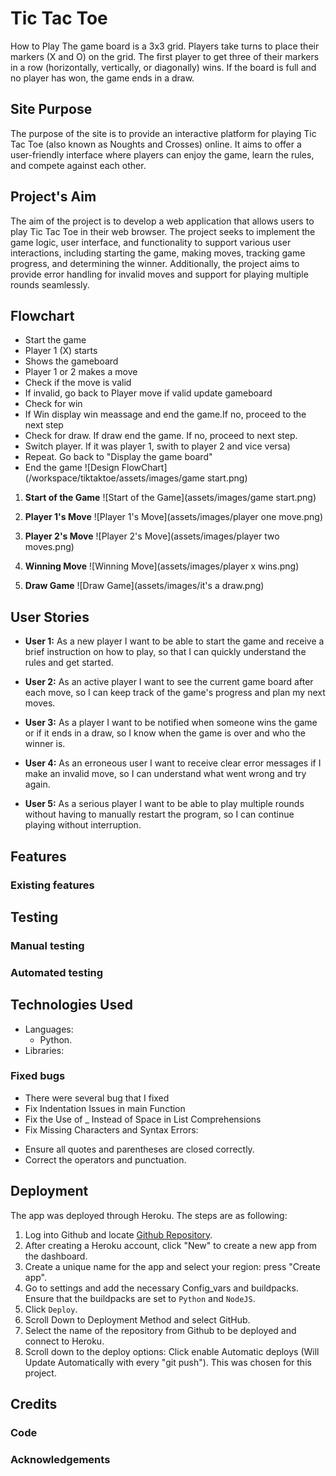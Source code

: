# Tic Tac Toe

How to Play
The game board is a 3x3 grid.
Players take turns to place their markers (X and O) on the grid.
The first player to get three of their markers in a row (horizontally, vertically, or diagonally) wins.
If the board is full and no player has won, the game ends in a draw.


## Site Purpose

The purpose of the site is to provide an interactive platform for playing Tic Tac Toe (also known as Noughts and Crosses) online. It aims to offer a user-friendly interface where players can enjoy the game, learn the rules, and compete against each other.

## Project's Aim

The aim of the project is to develop a web application that allows users to play Tic Tac Toe in their web browser. The project seeks to implement the game logic, user interface, and functionality to support various user interactions, including starting the game, making moves, tracking game progress, and determining the winner. Additionally, the project aims to provide error handling for invalid moves and support for playing multiple rounds seamlessly.


## Flowchart
* Start the game 
* Player 1 (X) starts
* Shows the gameboard
* Player 1 or 2 makes a move
* Check if the move is valid
* If invalid, go back to Player move if valid update gameboard
* Check for win 
* If Win display win meassage and end the game.If no, proceed to the next step
* Check for draw. If draw end the game. If no, proceed to next step. 
* Switch player. If it was player 1, swith to player 2 and vice versa)
* Repeat. Go back to "Display the game board" 
* End the game
![Design FlowChart](/workspace/tiktaktoe/assets/images/game start.png)

1. **Start of the Game**
   ![Start of the Game](assets/images/game start.png)

2. **Player 1's Move**
   ![Player 1's Move](assets/images/player one move.png)

3. **Player 2's Move**
   ![Player 2's Move](assets/images/player two moves.png)

4. **Winning Move**
   ![Winning Move](assets/images/player x wins.png)

5. **Draw Game**
   ![Draw Game](assets/images/it's a draw.png)

## User Stories

* **User 1:** As a new player I want to be able to start the game and receive a brief instruction on how to play, so that I can quickly understand the rules and get started.

* **User 2:** As an active player I want to see the current game board after each move, so I can keep track of the game's progress and plan my next moves.

* **User 3:** As a player I want to be notified when someone wins the game or if it ends in a draw, so I know when the game is over and who the winner is.

* **User 4:** As an erroneous user I want to receive clear error messages if I make an invalid move, so I can understand what went wrong and try again.

* **User 5:** As a serious player I want to be able to play multiple rounds without having to manually restart the program, so I can continue playing without interruption.




## Features
### Existing features

## Testing
### Manual testing

### Automated testing

## Technologies Used
* Languages: 
    * Python.
* Libraries:
    
### Fixed bugs
* There were several bug that I fixed 
* Fix Indentation Issues in main Function
* Fix the Use of _ Instead of Space in List Comprehensions
* Fix Missing Characters and Syntax Errors:
 - Ensure all quotes and parentheses are closed correctly.
 - Correct the operators and punctuation.


## Deployment
 The app was deployed through Heroku. The steps are as following:

1. Log into Github and locate [Github Repository](https://rosencrantzart.github.io/tiktaktoe/).
2. After creating a Heroku account, click "New" to create a new app from the dashboard.
3. Create a unique name for the app and select your region: press "Create app".
4. Go to settings and add the necessary Config_vars and buildpacks. Ensure that the buildpacks are set to `Python` and `NodeJS`.
5. Click `Deploy`.
6. Scroll Down to Deployment Method and select GitHub.
7. Select the name of the repository from Github to be deployed and connect to Heroku.
8. Scroll down to the deploy options: 
Click enable Automatic deploys (Will Update Automatically with every "git push"). This was chosen for this project.

## Credits
### Code
### Acknowledgements


